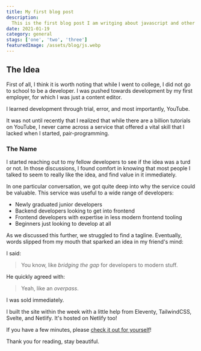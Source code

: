 ```yaml
---
title: My first blog post
description:
  This is the first blog post I am writging about javascript and other interesting topics that I will commit on github. This should always be a little longer to read.
date: 2021-01-19
category: general
stags: ['one', 'two', 'three']
featuredImage: /assets/blog/js.webp
---
```


## The Idea

First of all, I think it is worth noting that while I went to college, I did not go to school to be a developer. I was pushed towards development by my first employer, for which I was just a content editor.

I learned development through trial, error, and most importantly, YouTube.

It was not until recently that I realized that while there are a billion tutorials on YouTube, I never came across a service that offered a vital skill that I lacked when I started, pair-programming.

### The Name

I started reaching out to my fellow developers to see if the idea was a turd or not. In those discussions, I found comfort in knowing that most people I talked to seem to really like the idea, and find value in it immediately.

In one particular conversation, we got quite deep into why the service could be valuable. This service was useful to a wide range of developers:

- Newly graduated junior developers
- Backend developers looking to get into frontend
- Frontend developers with expertise in less modern frontend tooling
- Beginners just looking to develop at all

As we discussed this further, we struggled to find a tagline. Eventually, words slipped from my mouth that sparked an idea in my friend's mind:

I said:

> You know, like *bridging the gap* for developers to modern stuff.

He quickly agreed with:

> Yeah, like an *overpass*.

I was sold immediately.

I built the site within the week with a little help from Eleventy, TailwindCSS, Svelte, and Netlify. It's hosted on Netlify too!

If you have a few minutes, please [check it out for yourself](https://overpass.mattwaler.com)!

Thank you for reading, stay beautiful.